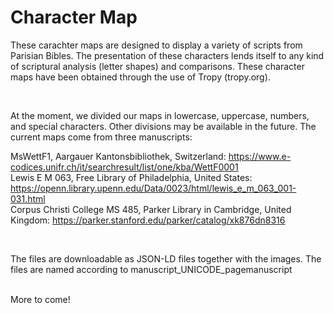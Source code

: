 # Character Map

These carachter maps are designed to display a variety of scripts from Parisian Bibles. The presentation of these characters lends itself to any kind of scriptural analysis (letter shapes) and comparisons. These character maps have been obtained through the use of Tropy (tropy.org).

<br>

At the moment, we divided our maps in lowercase, uppercase, numbers, and special characters. Other divisions may be available in the future.
The current maps come from three manuscripts:
<br>

MsWettF1, Aargauer Kantonsbibliothek, Switzerland: https://www.e-codices.unifr.ch/it/searchresult/list/one/kba/WettF0001
<br>
Lewis E M 063, Free Library of Philadelphia, United States: https://openn.library.upenn.edu/Data/0023/html/lewis_e_m_063_001-031.html
<br>
Corpus Christi College MS 485, Parker Library in Cambridge, United Kingdom: https://parker.stanford.edu/parker/catalog/xk876dn8316

<br>

The files are downloadable as JSON-LD files together with the images. The files are named according to manuscript_UNICODE_pagemanuscript

<br>
More to come!
    
